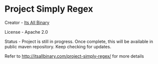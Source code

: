 # Project Simply Regex 

Creator - [Its All Binary](http://itsallbinary.com/project-simply-regex/)

License - Apache 2.0

Status - Project is still in progress. Once complete, this will be available in public maven repository. Keep checking for updates.

Refer to http://itsallbinary.com/project-simply-regex/ for more details
